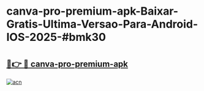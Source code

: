 # canva-pro-premium-apk-Baixar-Gratis-Ultima-Versao-Para-Android-IOS-2025-#bmk30

# <h2><a href="https://ainizakaria.my?title=canva-pro-premium-apk&ref=24M">🔗👉 🔴 canva-pro-premium-apk</a></h2>

[![acn](https://github.com/user-attachments/assets/0f9c940e-d8b0-45ae-aac7-cd30a18b3e1c)](https://ainizakaria.my?title=canva-pro-premium-apk&ref=24M)

